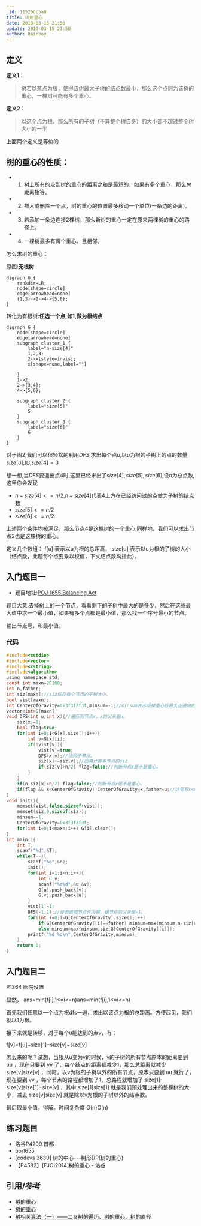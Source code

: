```yaml
---
_id: 115260c5a0
title: 树的重心
date: 2019-03-15 21:50
update: 2019-03-15 21:50
author: Rainboy
---
```



## 定义

**定义1：**

> 树若以某点为根，使得该树最大子树的结点数最小，那么这个点则为该树的重心，一棵树可能有多个重心。

**定义2：**

> 以这个点为根，那么所有的子树（不算整个树自身）的大小都不超过整个树大小的一半

上面两个定义是等价的

## 树的重心的性质：

 - 1. 树上所有的点到树的重心的距离之和是最短的，如果有多个重心，那么总距离相等。
 - 2. 插入或删除一个点，树的重心的位置最多移动一个单位(一条边的距离)。
 - 3. 若添加一条边连接2棵树，那么新树的重心一定在原来两棵树的重心的路径上。
 - 4. 一棵树最多有两个重心，且相邻。


怎么求树的重心：

原图:**无根树**
```viz-dot
digraph G {
    rankdir=LR;
    node[shape=circle]
    edge[arrowhead=none]
    {1,3}->2->4->{5,6};
}
```

转化为有根树:**任选一个点,如$1$,做为根结点**
```viz-dot
digraph G {
    node[shape=circle]
    edge[arrowhead=none]
    subgraph cluster_1 {
        label="n-size[4]"
        1,2,3;
        2->x[style=invis];
        x[shape=none,label=""]

    }
    1->2;
    2->{3,4};
    4->{5,6};

    subgraph cluster_2 {
        label="size[5]"
        5
    }
    subgraph cluster_3 {
        label="size[6]"
        6
    }
}
```

对于图$2$,我们可以很轻松的利用$DFS$,求出每个点$u$,以$u$为根的子树上的点的数量$size[u]$,如,$size[4]=3$

想一想$,$当$DFS$要退出点$4$时$,$这里已经求出了$size[4],size[5],size[6]$,设$n$为总点数,这里你会发现

 - $n-size[4] <= n/2$,$n-size[4]$代表$4$上方在已经访问过的点做为子树的结点数
 - $size[5] <= n/2$
 - $size[6] <= n/2$

上述两个条件均被满足，那么节点$4$是这棵树的一个重心,同样地，我们可以求出节点$2$也是这棵树的重心。



定义几个数组： f[u] 表示以u为根的总距离， size[u] 表示以u为根的子树的大小（结点数，此题每个点要乘以权值，下文结点数均指此）。


## 入门题目一

 - 题目地址:[POJ 1655 Balancing Act](https://vjudge.net/problem/POJ-1655)

题目大意:去掉树上的一个节点，看看剩下的子树中最大的是多少，然后在这些最大值中求一个最小值，如果有多个点都是最小值，那么找一个序号最小的节点。

输出节点号，和最小值。

### 代码

```c
#include<cstdio>
#include<vector>
#include<cstring>
#include<algorithm>
using namespace std;
const int maxn=20100;
int n,father;
int siz[maxn];//siz保存每个节点的子树大小。
bool vist[maxn];
int CenterOfGravity=0x3f3f3f3f,minsum=-1;//minsum表示切掉重心后最大连通块的大小。
vector<int>G[maxn];
void DFS(int u,int x){//遍历到节点x，x的父亲是u。
	siz[x]=1;
	bool flag=true;
	for(int i=0;i<G[x].size();i++){
		int v=G[x][i];
		if(!vist[v]){
			vist[v]=true;
			DFS(x,v);//访问子节点。
			siz[x]+=siz[v];//回溯计算本节点的siz
			if(siz[v]>n/2) flag=false;//判断节点x是不是重心。
		}
	}
	if(n-siz[x]>n/2) flag=false;//判断节点x是不是重心。
	if(flag && x<CenterOfGravity) CenterOfGravity=x,father=u;//这里写x<CenterOfGravity是因为本题中要求节点编号最小的重心。
}
void init(){
	memset(vist,false,sizeof(vist));
	memset(siz,0,sizeof(siz));
	minsum=-1;
	CenterOfGravity=0x3f3f3f3f;
	for(int i=0;i<maxn;i++) G[i].clear();
}
int main(){
	int T;
	scanf("%d",&T);
	while(T--){
		scanf("%d",&n);
		init();
		for(int i=1;i<n;i++){
			int u,v;
			scanf("%d%d",&u,&v);
			G[u].push_back(v);
			G[v].push_back(u);
		}
		vist[1]=1;
		DFS(-1,1);//任意选取节点作为根，根节点的父亲是-1。
		for(int i=0;i<G[CenterOfGravity].size();i++)
			if(G[CenterOfGravity][i]==father) minsum=max(minsum,n-siz[CenterOfGravity]);
			else minsum=max(minsum,siz[G[CenterOfGravity][i]]);
		printf("%d %d\n",CenterOfGravity,minsum);
	}
	return 0;
}
```

## 入门题目二


P1364 医院设置

显然， ans=min(f[i],1<=i<=n)ans=min(f[i],1<=i<=n)

首先我们任意以一个点为根dfs一遍，求出以该点为根的总距离。方便起见，我们就以1为根。

接下来就是转移，对于每个u能达到的点v，有：

f[v]=f[u]+size[1]−size[v]−size[v]

怎么来的呢？试想，当根从u变为v的时候，v的子树的所有节点原本的距离要到 uu ，现在只要到 vv 了，每个结点的距离都减少1，那么总距离就减少 size[v]size[v] ，同时，以v为根的子树以外的所有节点，原本只要到 uu 就行了，现在要到 vv ，每个节点的路程都增加了1，总路程就增加了 size[1]-size[v]size[1]−size[v] ，其中 size[1]size[1] 就是我们预处理出来的整棵树的大小，减去 size[v]size[v] 就是除以v为根的子树以外的结点数。

最后取最小值，得解。时间复杂度 O(n)O(n)

## 练习题目

- 洛谷P4299 首都
- poj1655
- [codevs 3639] 树的中心---树形DP(树的重心)
- 【P4582】[FJOI2014]树的重心 - 洛谷


## 引用/参考

 - [树的重心](https://www.cnblogs.com/qlky/p/5781081.html)
 - [树的重心](https://segmentfault.com/a/1190000013347800)
 - [树相关算法（一）——二叉树的遍历、树的重心、树的直径](https://blog.csdn.net/zhanxufeng/article/details/80715185)
